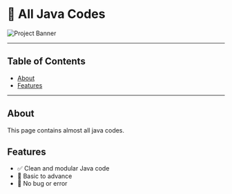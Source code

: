 # 🚀 All Java Codes

![Project Banner](https://your-image-link.png)

---

## Table of Contents
- [About](#about)
- [Features](#features)

---

## About

This page contains almost all java codes.  

## Features

- ✅ Clean and modular Java code  
- 🚀 Basic to advance  
- 🔧 No bug or error  
